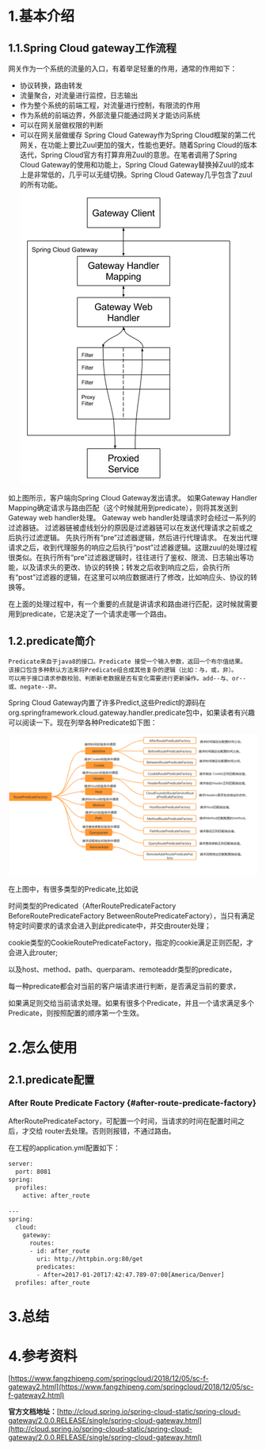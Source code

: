 # 1.基本介绍

## 1.1.Spring Cloud gateway工作流程

网关作为一个系统的流量的入口，有着举足轻重的作用，通常的作用如下：

* 协议转换，路由转发
* 流量聚合，对流量进行监控，日志输出
* 作为整个系统的前端工程，对流量进行控制，有限流的作用
* 作为系统的前端边界，外部流量只能通过网关才能访问系统
* 可以在网关层做权限的判断
* 可以在网关层做缓存
  Spring Cloud Gateway作为Spring Cloud框架的第二代网关，在功能上要比Zuul更加的强大，性能也更好。随着Spring Cloud的版本迭代，Spring Cloud官方有打算弃用Zuul的意思。在笔者调用了Spring Cloud Gateway的使用和功能上，Spring Cloud Gateway替换掉Zuul的成本上是非常低的，几乎可以无缝切换。Spring Cloud Gateway几乎包含了zuul的所有功能。
  ![img](/static/image/spring_cloud_gateway_diagram.png)

如上图所示，客户端向Spring Cloud Gateway发出请求。 如果Gateway Handler Mapping确定请求与路由匹配（这个时候就用到predicate），则将其发送到Gateway web handler处理。 Gateway web handler处理请求时会经过一系列的过滤器链。 过滤器链被虚线划分的原因是过滤器链可以在发送代理请求之前或之后执行过滤逻辑。 先执行所有“pre”过滤器逻辑，然后进行代理请求。 在发出代理请求之后，收到代理服务的响应之后执行“post”过滤器逻辑。这跟zuul的处理过程很类似。在执行所有“pre”过滤器逻辑时，往往进行了鉴权、限流、日志输出等功能，以及请求头的更改、协议的转换；转发之后收到响应之后，会执行所有“post”过滤器的逻辑，在这里可以响应数据进行了修改，比如响应头、协议的转换等。

在上面的处理过程中，有一个重要的点就是讲请求和路由进行匹配，这时候就需要用到predicate，它是决定了一个请求走哪一个路由。

## 1.2.predicate简介

```
Predicate来自于java8的接口。Predicate 接受一个输入参数，返回一个布尔值结果。
该接口包含多种默认方法来将Predicate组合成其他复杂的逻辑（比如：与，或，非）。
可以用于接口请求参数校验、判断新老数据是否有变化需要进行更新操作。add--与、or--或、negate--非。
```

Spring Cloud Gateway内置了许多Predict,这些Predict的源码在org.springframework.cloud.gateway.handler.predicate包中，如果读者有兴趣可以阅读一下。现在列举各种Predicate如下图：

![img](/static/image/12191355-7c74ff861a209cd9.png)

在上图中，有很多类型的Predicate,比如说

时间类型的Predicated（AfterRoutePredicateFactory BeforeRoutePredicateFactory BetweenRoutePredicateFactory），当只有满足特定时间要求的请求会进入到此predicate中，并交由router处理；

cookie类型的CookieRoutePredicateFactory，指定的cookie满足正则匹配，才会进入此router;

以及host、method、path、querparam、remoteaddr类型的predicate，

每一种predicate都会对当前的客户端请求进行判断，是否满足当前的要求，

如果满足则交给当前请求处理。如果有很多个Predicate，并且一个请求满足多个Predicate，则按照配置的顺序第一个生效。

# 2.怎么使用

## 2.1.predicate配置

### After Route Predicate Factory {#after-route-predicate-factory}

AfterRoutePredicateFactory，可配置一个时间，当请求的时间在配置时间之后，才交给 router去处理。否则则报错，不通过路由。

在工程的application.yml配置如下：

```
server:
  port: 8081
spring:
  profiles:
    active: after_route

---
spring:
  cloud:
    gateway:
      routes:
      - id: after_route
        uri: http://httpbin.org:80/get
        predicates:
        - After=2017-01-20T17:42:47.789-07:00[America/Denver]
  profiles: after_route
```

# 3.总结

# 4.参考资料

[https://www.fangzhipeng.com/springcloud/2018/12/05/sc-f-gateway2.html](https://www.fangzhipeng.com/springcloud/2018/12/05/sc-f-gateway2.html)

**官方文档地址：**[http://cloud.spring.io/spring-cloud-static/spring-cloud-gateway/2.0.0.RELEASE/single/spring-cloud-gateway.html](http://cloud.spring.io/spring-cloud-static/spring-cloud-gateway/2.0.0.RELEASE/single/spring-cloud-gateway.html)

